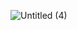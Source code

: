 ![Untitled (4)](https://user-images.githubusercontent.com/105649270/177462131-6be9b474-20f6-475a-867b-ac5ba713b849.png)
